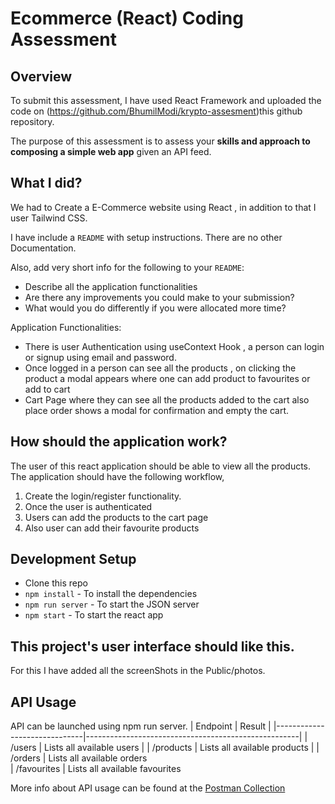 # Ecommerce (React) Coding Assessment

## Overview

To submit this assessment, I have used React Framework and uploaded the code on (https://github.com/BhumilModi/krypto-assesment)this github repository.

The purpose of this assessment is to assess your **skills and approach to composing a simple web app** given an API feed.

## What I did?

We had to Create a E-Commerce website using React , in addition to that I user Tailwind CSS.

I have include a `README` with setup instructions. There are no other Documentation.

Also, add very short info for the following to your `README`:

- Describe all the application functionalities
- Are there any improvements you could make to your submission?
- What would you do differently if you were allocated more time?

Application Functionalities:

- There is user Authentication using useContext Hook , a person can login or signup using email and password.
- Once logged in a person can see all the products , on clicking the product a modal appears where one can add product to favourites or add to cart
- Cart Page where they can see all the products added to the cart also place order shows a modal for confirmation and empty the cart.

## How should the application work?

The user of this react application should be able to view all the products. The application should have the following workflow,

1. Create the login/register functionality.
2. Once the user is authenticated
3. Users can add the products to the cart page
4. Also user can add their favourite products

## Development Setup

- Clone this repo
- `npm install` - To install the dependencies
- `npm run server` - To start the JSON server
- `npm start` - To start the react app

## This project's user interface should like this.

For this I have added all the screenShots in the Public/photos.

## API Usage

API can be launched using npm run server.
| Endpoint | Result |
|------------------------------|-----------------------------------------------------|
| /users | Lists all available users |
| /products | Lists all available products |
| /orders | Lists all available orders  
| /favourites | Lists all available favourites

More info about API usage can be found at the [Postman Collection](https://www.getpostman.com/collections/9f28d57ae334429e1f1f)
